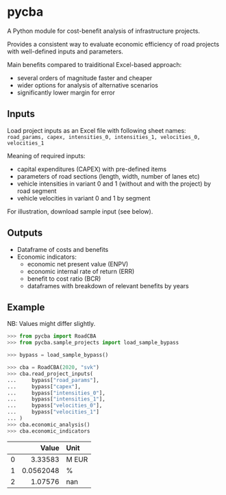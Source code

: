 # pycba

A Python module for cost-benefit analysis of infrastructure projects.

Provides a consistent way to evaluate economic efficiency
of road projects with well-defined inputs and parameters.

Main benefits compared to traiditional Excel-based approach:
- several orders of magnitude faster and cheaper
- wider options for analysis of alternative scenarios
- significantly lower margin for error


## Inputs
Load project inputs as an Excel file with following sheet names:
  `road_params, capex, intensities_0, intensities_1, velocities_0, velocities_1`

Meaning of required inputs:
* capital expenditures (CAPEX) with pre-defined items
* parameters of road sections (length, width, number of lanes etc)
* vehicle intensities in variant 0 and 1 (without and with the project) by road segment
* vehicle velocities in variant 0 and 1 by segment

For illustration, download sample input (see below).


## Outputs
* Dataframe of costs and benefits
* Economic indicators:
  - economic net present value (ENPV)
  - economic internal rate of return (ERR)
  - benefit to cost ratio (BCR)
  - dataframes with breakdown of relevant benefits by years


## Example
NB: Values might differ slightly.

```python
>>> from pycba import RoadCBA
>>> from pycba.sample_projects import load_sample_bypass

>>> bypass = load_sample_bypass()

>>> cba = RoadCBA(2020, "svk")
>>> cba.read_project_inputs(
...     bypass["road_params"],
...     bypass["capex"],
...     bypass["intensities_0"],
...     bypass["intensities_1"],
...     bypass["velocities_0"],
...     bypass["velocities_1"]
... )
>>> cba.economic_analysis()
>>> cba.economic_indicators
```
|    |     Value | Unit   |
|---:|----------:|:-------|
|  0 | 3.33583   | M EUR  |
|  1 | 0.0562048 | %      |
|  2 | 1.07576   | nan    |